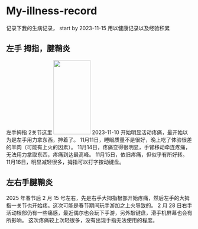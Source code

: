 # My-illness-record
记录下我的生病记录， start by 2023-11-15
用以健康记录以及经验积累

## 左手 拇指，腱鞘炎
左手拇指 2关节这里
<img src="https://pic.whrss.com/2023/11/1700130514.png" width="100" height="200">
2023-11-10 开始明显活动疼痛，最开始以为是左手用力拿东西，抻着了。
11月11日，睡眠质量不是很好，晚上吃了体验很差的羊肉（可能有上火的因素）。
11月14日，疼痛变得很明显，手臂移动牵连疼痛，无法用力拿取东西，疼痛到达最高峰。
11月15日，依旧疼痛，但似乎有所好转。
11月16日，明显减轻很多，拇指可以打字按动键盘。


## 左右手腱鞘炎
2025 年春节后
2 月 15 号左右，先是右手大拇指根部开始疼痛，然后左手的大拇指一关节也开始疼。这次可能是春节期间玩手游加之上火导致的。
2 月 28 日右手活动根部仍有一些痛感，最近偶尔也会玩下手游，另外敲键盘，滑手机屏幕也会有所影响。
这次疼痛较上次轻很多，没有出现手指无法使用的程度。
